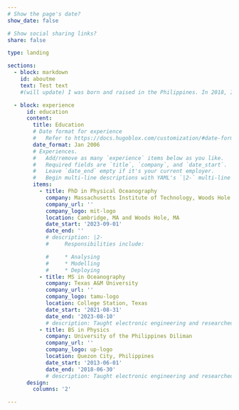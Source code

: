 ```yaml
---
# Show the page's date?
show_date: false

# Show social sharing links?
share: false

type: landing

sections:
  - block: markdown
    id: aboutme
    text: Test text
    #(will update) I was born and raised in the Philippines. In 2018, I graduated from the National Institute of Physics of the University of the Philippines Diliman with a BS in Physics. After this, I worked for 3 years at the Marine Science Institute as a research associate in the Physical Oceanography Laboratory, led by Cesar Villanoy.\nIn 2021, I moved to the US to start my MS Oceanography program at Texas A&M University with Steve DiMarco as my adviser. I graduated in August of 2023.\nIn the fall of 2023, I started my PhD in Physical Oceanography at the MIT-WHOI Joint Program with Magdalena Andres and Glen Gawarkiewicz as my advisers.\n\nOutside of school and research, I enjoy playing the guitar, powerlifting, reading, video games, and the occasional pro-wrestling show. I also enjoy elaborate methods of preparing my coffee.

  - block: experience
      id: education
      content:
        title: Education
        # Date format for experience
        #   Refer to https://docs.hugoblox.com/customization/#date-format
        date_format: Jan 2006
        # Experiences.
        #   Add/remove as many `experience` items below as you like.
        #   Required fields are `title`, `company`, and `date_start`.
        #   Leave `date_end` empty if it's your current employer.
        #   Begin multi-line descriptions with YAML's `|2-` multi-line prefix.
        items:
          - title: PhD in Physical Oceanography
            company: Massachusetts Institute of Technology, Woods Hole Oceanographic Institution
            company_url: ''
            company_logo: mit-logo
            location: Cambridge, MA and Woods Hole, MA
            date_start: '2023-09-01'
            date_end: ''
            # description: |2-
            #     Responsibilities include:

            #     * Analysing
            #     * Modelling
            #     * Deploying
          - title: MS in Oceanography
            company: Texas A&M University
            company_url: ''
            company_logo: tamu-logo
            location: College Station, Texas
            date_start: '2021-08-31'
            date_end: '2023-08-10'
            # description: Taught electronic engineering and researched semiconductor physics.
          - title: BS in Physics
            company: University of the Philippines Diliman
            company_url: ''
            company_logo: up-logo
            location: Quezon City, Philippines
            date_start: '2013-06-01'
            date_end: '2018-06-30'
            # description: Taught electronic engineering and researched semiconductor physics.
      design:
        columns: '2'

---
```





